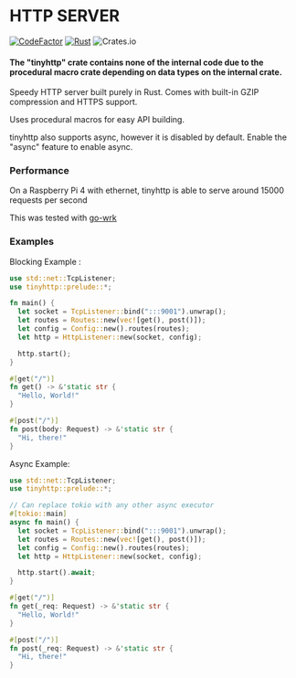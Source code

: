 # HTTP SERVER

[![CodeFactor](https://www.codefactor.io/repository/github/mateocabanal/tinyhttp/badge)](https://www.codefactor.io/repository/github/mateocabanal/tinyhttp)
[![Rust](https://github.com/mateocabanal/tinyhttp/actions/workflows/rust.yml/badge.svg)](https://github.com/mateocabanal/tinyhttp/actions/workflows/rust.yml)
![Crates.io](https://img.shields.io/crates/d/tinyhttp?color=purple&logo=cargo&style=for-the-badge)

#### The "tinyhttp" crate contains none of the internal code due to the procedural macro crate depending on data types on the internal crate.

Speedy HTTP server built purely in Rust. Comes with built-in GZIP compression and HTTPS support.

Uses procedural macros for easy API building.

tinyhttp also supports async, however it is disabled by default.
Enable the "async" feature to enable async.

### Performance
On a Raspberry Pi 4 with ethernet, tinyhttp is able to serve around 15000 requests per second

This was tested with [go-wrk](https://github.com/tsliwowicz/go-wrk)

### Examples

Blocking Example :
```rust
use std::net::TcpListener;
use tinyhttp::prelude::*;

fn main() {
  let socket = TcpListener::bind(":::9001").unwrap();
  let routes = Routes::new(vec![get(), post()]);
  let config = Config::new().routes(routes);
  let http = HttpListener::new(socket, config);

  http.start();
}

#[get("/")]
fn get() -> &'static str {
  "Hello, World!"
}

#[post("/")]
fn post(body: Request) -> &'static str {
  "Hi, there!"
}
```

Async Example:
```rust
use std::net::TcpListener;
use tinyhttp::prelude::*;

// Can replace tokio with any other async executor
#[tokio::main]
async fn main() {
  let socket = TcpListener::bind(":::9001").unwrap();
  let routes = Routes::new(vec![get(), post()]);
  let config = Config::new().routes(routes);
  let http = HttpListener::new(socket, config);

  http.start().await;
}

#[get("/")]
fn get(_req: Request) -> &'static str {
  "Hello, World!"
}

#[post("/")]
fn post(_req: Request) -> &'static str {
  "Hi, there!"
}
